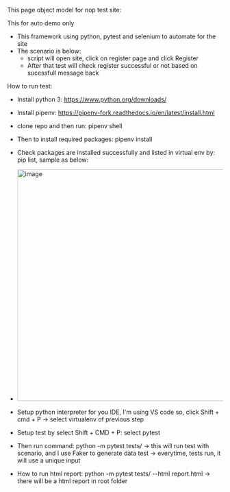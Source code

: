 This page object model for nop test site:

This for auto demo only
- This framework using python, pytest and selenium to automate for the site
- The scenario is below: 
  - script will open site, click on register page and click Register
  - After that test will check register successful or not based on sucessfull message back


How to run test:
- Install python 3: https://www.python.org/downloads/
- Install pipenv: https://pipenv-fork.readthedocs.io/en/latest/install.html
- clone repo and then run: pipenv shell
- Then to install required packages: pipenv install
- Check packages are installed successfully and listed in virtual env by: pip list, sample as below:
- <img width="541" alt="image" src="https://user-images.githubusercontent.com/32532761/159877513-f0b7b7a9-c0e8-450b-9cd9-0253972bfa02.png">
- Setup python interpreter for you IDE, I'm using VS code so, click Shift + cmd + P -> select virtualenv of previous step
- Setup test by select Shift + CMD + P: select pytest
- Then run command: python -m pytest tests/
-> this will run test with scenario, and I use Faker to generate data test -> everytime, tests run, it will use a unique input

- How to run html report:
  python -m pytest tests/ --html report.html -> there will be a html report in root folder


